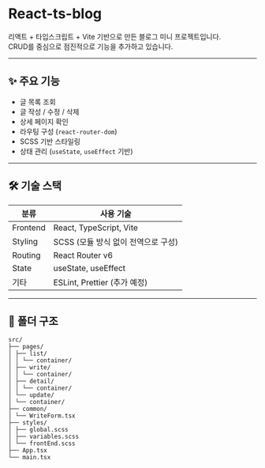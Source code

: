 # React-ts-blog

리액트 + 타입스크립트 + Vite 기반으로 만든 블로그 미니 프로젝트입니다.  
CRUD를 중심으로 점진적으로 기능을 추가하고 있습니다.

---

## ✨ 주요 기능

- 글 목록 조회
- 글 작성 / 수정 / 삭제
- 상세 페이지 확인
- 라우팅 구성 (`react-router-dom`)
- SCSS 기반 스타일링
- 상태 관리 (`useState`, `useEffect` 기반)

---

## 🛠️ 기술 스택

| 분류      | 사용 기술                          |
|-----------|------------------------------------|
| Frontend | React, TypeScript, Vite            |
| Styling  | SCSS (모듈 방식 없이 전역으로 구성) |
| Routing  | React Router v6                    |
| State    | useState, useEffect                |
| 기타     | ESLint, Prettier (추가 예정)       |

---

## 📁 폴더 구조

```
src/
├── pages/
│ ├── list/
│ │ └── container/
│ ├── write/
│ │ └── container/
│ ├── detail/
│ │ └── container/
│ └── update/
│ └── container/
├── common/
│ └── WriteForm.tsx
├── styles/
│ ├── global.scss
│ ├── variables.scss
│ └── frontEnd.scss
├── App.tsx
└── main.tsx

```